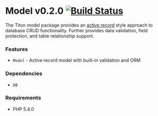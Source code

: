 # Model v0.2.0 [![Build Status](https://travis-ci.org/titon/model.png)](https://travis-ci.org/titon/model) #

The Titon model package provides an [active record](http://en.wikipedia.org/wiki/Active_record_pattern) style approach to database CRUD functionality.
Further provides data validation, field protection, and table relationship support.

### Features ###

* `Model` - Active record model with built-in validation and ORM

### Dependencies ###

* `DB`

### Requirements ###

* PHP 5.4.0